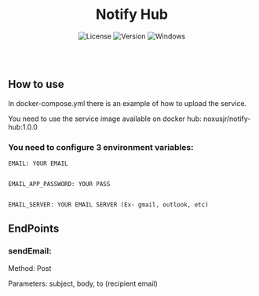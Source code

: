 <div id="title" align="center">
  <h1>Notify Hub</h1>
</div>

<div id="badges" align="center">
  
  ![License](https://img.shields.io/github/license/georgejrdev/Notify-Hub.svg)
  ![Version](https://img.shields.io/badge/version-1.0.1-53918E.svg)
  ![Windows](https://img.shields.io/badge/made%20in-java-AD6845.svg)

</div>

<br>
<br>

## How to use

In docker-compose.yml there is an example of how to upload the service.

You need to use the service image available on docker hub: noxusjr/notify-hub:1.0.0

### You need to configure 3 environment variables: 

    EMAIL: YOUR EMAIL


    EMAIL_APP_PASSWORD: YOUR PASS


    EMAIL_SERVER: YOUR EMAIL SERVER (Ex- gmail, outlook, etc)

## EndPoints

### sendEmail:

Method: Post

Parameters: subject, body, to (recipient email)